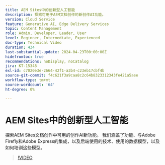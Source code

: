 ```yaml
---
title: AEM Sites中的创新型人工智能
description: 探索可用于AEM文档创作的新创作AI功能。
version: Cloud Service
feature: Generative AI, Edge Delivery Services
topic: Content Management
role: Admin, Developer, Leader, User
level: Beginner, Intermediate, Experienced
doc-type: Technical Video
duration: 434
last-substantial-update: 2024-04-23T00:00:00Z
hidefromtoc: true
recommendations: noDisplay, noCatalog
jira: KT-15348
exl-id: c7020e3e-2664-42f1-a3b4-c23eb17cbf4b
source-git-commit: f4c621f3a9caa8c2c64b8323312343fe421a5aee
workflow-type: tm+mt
source-wordcount: '64'
ht-degree: 0%

---
```


# AEM Sites中的创新型人工智能

探索AEM Sites文档创作中可用的创作AI新功能。 我们涵盖了功能、与Adobe Firefly和Adobe Express的集成，以及后端使用的技术、使用的数据模型，以及如何培训这些模型。

>[!VIDEO](https://video.tv.adobe.com/v/3428436/?learn=on)
